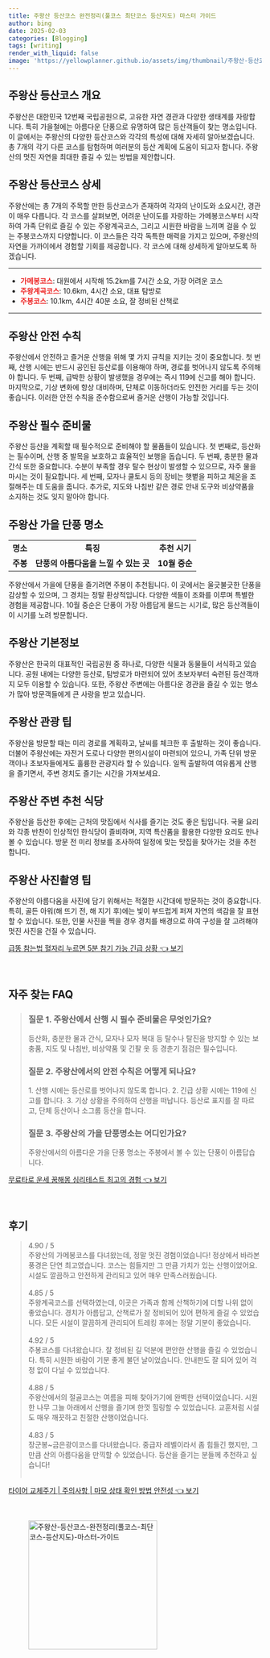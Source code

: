 ```yaml
---
title: 주왕산 등산코스 완전정리(풀코스 최단코스 등산지도) 마스터 가이드
author: bing
date: 2025-02-03
categories: [Blogging]
tags: [writing]
render_with_liquid: false
image: 'https://yellowplanner.github.io/assets/img/thumbnail/주왕산-등산코스-완전정리(풀코스-최단코스-등산지도)-마스터-가이드.webp'
---
```



<h2 id='주왕산-등산코스-개요'>주왕산 등산코스 개요</h2>

<p>주왕산은 대한민국 12번째 국립공원으로, 고유한 자연 경관과 다양한 생태계를 자랑합니다. 특히 가을철에는 아름다운 단풍으로 유명하여 많은 등산객들이 찾는 명소입니다. 이 글에서는 주왕산의 다양한 등산코스와 각각의 특성에 대해 자세히 알아보겠습니다. 총 7개의 각기 다른 코스를 탐험하며 여러분의 등산 계획에 도움이 되고자 합니다. 주왕산의 멋진 자연을 최대한 즐길 수 있는 방법을 제안합니다.</p>

<h2 id='주왕산-등산코스-상세'>주왕산 등산코스 상세</h2>

<p>주왕산에는 총 7개의 주목할 만한 등산코스가 존재하여 각자의 난이도와 소요시간, 경관이 매우 다릅니다. 각 코스를 살펴보면, 어려운 난이도를 자랑하는 가메봉코스부터 시작하여 가족 단위로 즐길 수 있는 주왕계곡코스, 그리고 시원한 바람을 느끼며 걸을 수 있는 주봉코스까지 다양합니다. 이 코스들은 각각 독특한 매력을 가지고 있으며, 주왕산의 자연을 가까이에서 경험할 기회를 제공합니다. 각 코스에 대해 상세하게 알아보도록 하겠습니다.</p>

<hr />

<ul>
    <li><b><span style="color: #ee2323;">가메봉코스</span></b>: 대원에서 시작해 15.2km를 7시간 소요, 가장 어려운 코스</li>
    <li><b><span style="color: #ee2323;">주왕계곡코스</span></b>: 10.6km, 4시간 소요, 대표 탐방로</li>
    <li><b><span style="color: #ee2323;">주봉코스</span></b>: 10.1km, 4시간 40분 소요, 잘 정비된 산책로</li>
</ul>

<hr />

<h2 id='주왕산-안전수칙'>주왕산 안전 수칙</h2>

<p>주왕산에서 안전하고 즐거운 산행을 위해 몇 가지 규칙을 지키는 것이 중요합니다. 첫 번째, 산행 시에는 반드시 공인된 등산로를 이용해야 하며, 경로를 벗어나지 않도록 주의해야 합니다. 두 번째, 급박한 상황이 발생했을 경우에는 즉시 119에 신고를 해야 합니다. 마지막으로, 기상 변화에 항상 대비하며, 단체로 이동하더라도 안전한 거리를 두는 것이 좋습니다. 이러한 안전 수칙을 준수함으로써 즐거운 산행이 가능할 것입니다.</p>

<h2 id='주왕산-필수준비물'>주왕산 필수 준비물</h2>

<p>주왕산 등산을 계획할 때 필수적으로 준비해야 할 물품들이 있습니다. 첫 번째로, 등산화는 필수이며, 산행 중 발목을 보호하고 효율적인 보행을 돕습니다. 두 번째, 충분한 물과 간식 또한 중요합니다. 수분이 부족할 경우 탈수 현상이 발생할 수 있으므로, 자주 물을 마시는 것이 필요합니다. 세 번째, 모자나 쿨토시 등의 장비는 햇볕을 피하고 체온을 조절해주는 데 도움을 줍니다. 추가로, 지도와 나침반 같은 경로 안내 도구와 비상약품을 소지하는 것도 잊지 말아야 합니다.</p>

<h2 id='주왕산-가을단풍명소'>주왕산 가을 단풍 명소</h2>

<table>
    <tr>
        <td style="text-align: center; height: 17px;"><b>명소</b></td>
        <td style="text-align: center; height: 17px;"><b>특징</b></td>
        <td style="text-align: center; height: 17px;"><b>추천 시기</b></td>
    </tr>
    <tr>
        <td style="text-align: center; height: 17px;"><b>주봉</b></td>
        <td style="text-align: center; height: 17px;"><b>단풍의 아름다움을 느낄 수 있는 곳</b></td>
        <td style="text-align: center; height: 17px;"><b>10월 중순</b></td>
    </tr>
</table>

<p>주왕산에서 가을에 단풍을 즐기려면 주봉이 추천됩니다. 이 곳에서는 울긋불긋한 단풍을 감상할 수 있으며, 그 경치는 정말 환상적입니다. 다양한 색들이 조화를 이루며 특별한 경험을 제공합니다. 10월 중순은 단풍이 가장 아름답게 물드는 시기로, 많은 등산객들이 이 시기를 노려 방문합니다.</p>

<h2 id='주왕산-기본정보'>주왕산 기본정보</h2>

<p>주왕산은 한국의 대표적인 국립공원 중 하나로, 다양한 식물과 동물들이 서식하고 있습니다. 공원 내에는 다양한 등산로, 탐방로가 마련되어 있어 초보자부터 숙련된 등산객까지 모두 이용할 수 있습니다. 또한, 주왕산 주변에는 아름다운 경관을 즐길 수 있는 명소가 많아 방문객들에게 큰 사랑을 받고 있습니다.</p>

<h2 id='주왕산-관광팁'>주왕산 관광 팁</h2>

<p>주왕산을 방문할 때는 미리 경로를 계획하고, 날씨를 체크한 후 출발하는 것이 좋습니다. 더불어 주왕산에는 자전거 도로나 다양한 편의시설이 마련되어 있으니, 가족 단위 방문객이나 초보자들에게도 훌륭한 관광지라 할 수 있습니다. 일찍 출발하여 여유롭게 산행을 즐기면서, 주변 경치도 즐기는 시간을 가져보세요.</p>

<h2 id='주왕산-추천-식당'>주왕산 주변 추천 식당</h2>

<p>주왕산을 등산한 후에는 근처의 맛집에서 식사를 즐기는 것도 좋은 팁입니다. 국물 요리와 각종 반찬이 인상적인 한식당이 즐비하며, 지역 특산품을 활용한 다양한 요리도 만나볼 수 있습니다. 방문 전 미리 정보를 조사하여 일정에 맞는 맛집을 찾아가는 것을 추천합니다.</p>

<h2 id='주왕산-사진촬영-팁'>주왕산 사진촬영 팁</h2>

<p>주왕산의 아름다움을 사진에 담기 위해서는 적절한 시간대에 방문하는 것이 중요합니다. 특히, 골든 아워(해 뜨기 전, 해 지기 후)에는 빛이 부드럽게 퍼져 자연의 색감을 잘 표현할 수 있습니다. 또한, 인물 사진을 찍을 경우 경치를 배경으로 하여 구성을 잘 고려해야 멋진 사진을 건질 수 있습니다.</p>


<p><a class="click-button" title="급똥 참는법 혈자리 누르면 5분 참기 가능 긴급 상황" href="https://yellowplanner.github.io/posts/%EA%B8%89%EB%98%A5-%EC%B0%B8%EB%8A%94%EB%B2%95-%ED%98%88%EC%9E%90%EB%A6%AC-%EB%88%84%EB%A5%B4%EB%A9%B4-5%EB%B6%84-%EC%B0%B8%EA%B8%B0-%EA%B0%80%EB%8A%A5-%EA%B8%B4%EA%B8%89-%EC%83%81%ED%99%A9/" rel="dofollow">급똥 참는법 혈자리 누르면 5분 참기 가능 긴급 상황 👈 보기</a></p><br>
<h2 id='자주_찾는_FAQ'>자주 찾는 FAQ</h2>
<div itemscope="" itemtype="https://schema.org/FAQPage"> 
<blockquote> 
<div itemscope="" itemprop="mainEntity" itemtype="https://schema.org/Question"> 
<h3 itemprop="name">질문 1. 주왕산에서 산행 시 필수 준비물은 무엇인가요?</h3> 
<div itemscope="" itemprop="acceptedAnswer" itemtype="https://schema.org/Answer"> 
<span itemprop="text"> 
<p>등산화, 충분한 물과 간식, 모자나 모자 복대 등 탈수나 탈진을 방지할 수 있는 보충품, 지도 및 나침반, 비상약품 및 긴팔 옷 등 경춘기 점검은 필수입니다.</p> 
</span> 
</div> 
</div> 
<div itemscope="" itemprop="mainEntity" itemtype="https://schema.org/Question"> 
<h3 itemprop="name">질문 2. 주왕산에서의 안전 수칙은 어떻게 되나요?</h3> 
<div itemscope="" itemprop="acceptedAnswer" itemtype="https://schema.org/Answer"> 
<span itemprop="text"> 
<p>1. 산행 시에는 등산로를 벗어나지 않도록 합니다. 2. 긴급 상황 시에는 119에 신고를 합니다. 3. 기상 상황을 주의하여 산행을 떠납니다. 등산로 표지를 잘 따르고, 단체 등산이나 소그룹 등산을 합니다.</p> 
</span> 
</div> 
</div> 
<div itemscope="" itemprop="mainEntity" itemtype="https://schema.org/Question"> 
<h3 itemprop="name">질문 3. 주왕산의 가을 단풍명소는 어디인가요?</h3> 
<div itemscope="" itemprop="acceptedAnswer" itemtype="https://schema.org/Answer"> 
<span itemprop="text"> 
<p>주왕산에서의 아름다운 가을 단풍 명소는 주봉에서 볼 수 있는 단풍이 아름답습니다.</p> 
</span> 
</div> 
</div> 
</blockquote> 
</div>
<p><a class="click-button" title="무료타로 운세 꿈해몽 심리테스트 최고의 경험" href="https://yellowplanner.github.io/posts/%EB%AC%B4%EB%A3%8C%ED%83%80%EB%A1%9C-%EC%9A%B4%EC%84%B8-%EA%BF%88%ED%95%B4%EB%AA%BD-%EC%8B%AC%EB%A6%AC%ED%85%8C%EC%8A%A4%ED%8A%B8-%EC%B5%9C%EA%B3%A0%EC%9D%98-%EA%B2%BD%ED%97%98/" rel="dofollow">무료타로 운세 꿈해몽 심리테스트 최고의 경험 👈 보기</a></p><br>
<h2 id='후기'>후기</h2>
<div itemscope itemtype="https://schema.org/Product">
  <blockquote>
  <div itemprop="review" itemscope itemtype="https://schema.org/Review">
      <div itemprop="reviewRating" itemscope itemtype="https://schema.org/Rating"> <span itemprop="ratingValue">4.90</span> / <span itemprop="bestRating">5</span> </div>
      <span itemprop="reviewBody">주왕산의 가메봉코스를 다녀왔는데, 정말 멋진 경험이었습니다! 정상에서 바라본 풍경은 단연 최고였습니다. 코스는 힘들지만 그 만큼 가치가 있는 산행이었어요. 시설도 깔끔하고 안전하게 관리되고 있어 매우 만족스러웠습니다.</span>
  </div>
  <br>
  <div itemprop="review" itemscope itemtype="https://schema.org/Review">
      <div itemprop="reviewRating" itemscope itemtype="https://schema.org/Rating"> <span itemprop="ratingValue">4.85</span> / <span itemprop="bestRating">5</span> </div>
      <span itemprop="reviewBody">주왕계곡코스를 선택하였는데, 이곳은 가족과 함께 산책하기에 더할 나위 없이 좋았습니다. 경치가 아름답고, 산책로가 잘 정비되어 있어 편하게 즐길 수 있었습니다. 모든 시설이 깔끔하게 관리되어 트레킹 후에는 정말 기분이 좋았습니다.</span>
  </div>
  <br>
  <div itemprop="review" itemscope itemtype="https://schema.org/Review">
      <div itemprop="reviewRating" itemscope itemtype="https://schema.org/Rating"> <span itemprop="ratingValue">4.92</span> / <span itemprop="bestRating">5</span> </div>
      <span itemprop="reviewBody">주봉코스를 다녀왔습니다. 잘 정비된 길 덕분에 편안한 산행을 즐길 수 있었습니다. 특히 시원한 바람이 기분 좋게 불던 날이었습니다. 안내판도 잘 되어 있어 걱정 없이 다닐 수 있었습니다.</span>
  </div>
  <br>
  <div itemprop="review" itemscope itemtype="https://schema.org/Review">
      <div itemprop="reviewRating" itemscope itemtype="https://schema.org/Rating"> <span itemprop="ratingValue">4.88</span> / <span itemprop="bestRating">5</span> </div>
      <span itemprop="reviewBody">주왕산에서의 절골코스는 여름을 피해 찾아가기에 완벽한 선택이었습니다. 시원한 나무 그늘 아래에서 산행을 즐기며 한껏 힐링할 수 있었습니다. 교훈처럼 시설도 매우 깨끗하고 친절한 산행이었습니다.</span>
  </div>
  <br>
  <div itemprop="review" itemscope itemtype="https://schema.org/Review">
      <div itemprop="reviewRating" itemscope itemtype="https://schema.org/Rating"> <span itemprop="ratingValue">4.83</span> / <span itemprop="bestRating">5</span> </div>
      <span itemprop="reviewBody">장군봉~금은광이코스를 다녀왔습니다. 중급자 레벨이라서 좀 힘들긴 했지만, 그만큼 산의 아름다움을 만끽할 수 있었습니다. 등산을 즐기는 분들께 추천하고 싶습니다!</span>
  </div>
  <br>
  </blockquote>
</div>
<p><a class="click-button" title="타이어 교체주기 | 주의사항 | 마모 상태 확인 방법 안전성" href="https://yellowplanner.github.io/posts/%ED%83%80%EC%9D%B4%EC%96%B4-%EA%B5%90%EC%B2%B4%EC%A3%BC%EA%B8%B0-%EC%A3%BC%EC%9D%98%EC%82%AC%ED%95%AD-%EB%A7%88%EB%AA%A8-%EC%83%81%ED%83%9C-%ED%99%95%EC%9D%B8-%EB%B0%A9%EB%B2%95-%EC%95%88%EC%A0%84%EC%84%B1/" rel="dofollow">타이어 교체주기 | 주의사항 | 마모 상태 확인 방법 안전성 👈 보기</a></p><br>
<figure class="image"><img src="https://yellowplanner.github.io/assets/img/thumbnail/주왕산-등산코스-완전정리(풀코스-최단코스-등산지도)-마스터-가이드.webp" alt="주왕산-등산코스-완전정리(풀코스-최단코스-등산지도)-마스터-가이드" width="256" height="256"></figure>